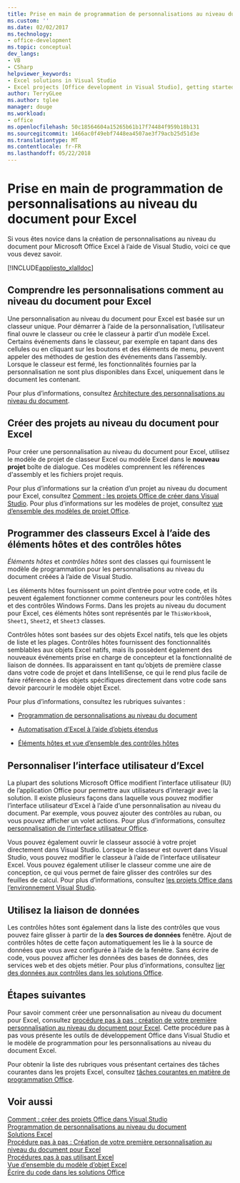 ```yaml
---
title: Prise en main de programmation de personnalisations au niveau du document pour Excel
ms.custom: ''
ms.date: 02/02/2017
ms.technology:
- office-development
ms.topic: conceptual
dev_langs:
- VB
- CSharp
helpviewer_keywords:
- Excel solutions in Visual Studio
- Excel projects [Office development in Visual Studio], getting started
author: TerryGLee
ms.author: tglee
manager: douge
ms.workload:
- office
ms.openlocfilehash: 50c18564604a15265b61b17f74484f959b18b131
ms.sourcegitcommit: 1466ac0f49ebf7448ea4507ae3f79acb25d51d3e
ms.translationtype: MT
ms.contentlocale: fr-FR
ms.lasthandoff: 05/22/2018
---
```

# <a name="get-started-programming-document-level-customizations-for-excel"></a>Prise en main de programmation de personnalisations au niveau du document pour Excel
  Si vous êtes novice dans la création de personnalisations au niveau du document pour Microsoft Office Excel à l’aide de Visual Studio, voici ce que vous devez savoir.  
  
 [!INCLUDE[appliesto_xlalldoc](../vsto/includes/appliesto-xlalldoc-md.md)]  
  
## <a name="understand-how-document-level-customizations-for-excel-work"></a>Comprendre les personnalisations comment au niveau du document pour Excel  
 Une personnalisation au niveau du document pour Excel est basée sur un classeur unique. Pour démarrer à l’aide de la personnalisation, l’utilisateur final ouvre le classeur ou crée le classeur à partir d’un modèle Excel. Certains événements dans le classeur, par exemple en tapant dans des cellules ou en cliquant sur les boutons et des éléments de menu, peuvent appeler des méthodes de gestion des événements dans l’assembly. Lorsque le classeur est fermé, les fonctionnalités fournies par la personnalisation ne sont plus disponibles dans Excel, uniquement dans le document les contenant.  
  
 Pour plus d’informations, consultez [Architecture des personnalisations au niveau du document](../vsto/architecture-of-document-level-customizations.md).  
  
## <a name="create-document-level-projects-for-excel"></a>Créer des projets au niveau du document pour Excel  
 Pour créer une personnalisation au niveau du document pour Excel, utilisez le modèle de projet de classeur Excel ou modèle Excel dans le **nouveau projet** boîte de dialogue. Ces modèles comprennent les références d'assembly et les fichiers projet requis.  
  
 Pour plus d’informations sur la création d’un projet au niveau du document pour Excel, consultez [Comment : les projets Office de créer dans Visual Studio](../vsto/how-to-create-office-projects-in-visual-studio.md). Pour plus d’informations sur les modèles de projet, consultez [vue d’ensemble des modèles de projet Office](../vsto/office-project-templates-overview.md).  
  
## <a name="program-excel-workbooks-by-using-host-items-and-host-controls"></a>Programmer des classeurs Excel à l’aide des éléments hôtes et des contrôles hôtes  
 *Éléments hôtes* et *contrôles hôtes* sont des classes qui fournissent le modèle de programmation pour les personnalisations au niveau du document créées à l’aide de Visual Studio.  
  
 Les éléments hôtes fournissent un point d’entrée pour votre code, et ils peuvent également fonctionner comme conteneurs pour les contrôles hôtes et des contrôles Windows Forms. Dans les projets au niveau du document pour Excel, ces éléments hôtes sont représentés par le `ThisWorkbook`, `Sheet1`, `Sheet2`, et `Sheet3` classes.  
  
 Contrôles hôtes sont basées sur des objets Excel natifs, tels que les objets de liste et les plages. Contrôles hôtes fournissent des fonctionnalités semblables aux objets Excel natifs, mais ils possèdent également des nouveaux événements prise en charge de concepteur et la fonctionnalité de liaison de données. Ils apparaissent en tant qu’objets de première classe dans votre code de projet et dans IntelliSense, ce qui le rend plus facile de faire référence à des objets spécifiques directement dans votre code sans devoir parcourir le modèle objet Excel.  
  
 Pour plus d’informations, consultez les rubriques suivantes :  
  
-   [Programmation de personnalisations au niveau du document](../vsto/programming-document-level-customizations.md)  
  
-   [Automatisation d’Excel à l’aide d’objets étendus](../vsto/automating-excel-by-using-extended-objects.md)  
  
-   [Éléments hôtes et vue d’ensemble des contrôles hôtes](../vsto/host-items-and-host-controls-overview.md)  
  
## <a name="customize-the-user-interface-of-excel"></a>Personnaliser l’interface utilisateur d’Excel  
 La plupart des solutions Microsoft Office modifient l’interface utilisateur (IU) de l’application Office pour permettre aux utilisateurs d’interagir avec la solution. Il existe plusieurs façons dans laquelle vous pouvez modifier l’interface utilisateur d’Excel à l’aide d’une personnalisation au niveau du document. Par exemple, vous pouvez ajouter des contrôles au ruban, ou vous pouvez afficher un volet actions. Pour plus d’informations, consultez [personnalisation de l’interface utilisateur Office](../vsto/office-ui-customization.md).  
  
 Vous pouvez également ouvrir le classeur associé à votre projet directement dans Visual Studio. Lorsque le classeur est ouvert dans Visual Studio, vous pouvez modifier le classeur à l’aide de l’interface utilisateur Excel. Vous pouvez également utiliser le classeur comme une aire de conception, ce qui vous permet de faire glisser des contrôles sur des feuilles de calcul. Pour plus d’informations, consultez [les projets Office dans l’environnement Visual Studio](../vsto/office-projects-in-the-visual-studio-environment.md).  
  
## <a name="use-data-binding"></a>Utilisez la liaison de données  
 Les contrôles hôtes sont également dans la liste des contrôles que vous pouvez faire glisser à partir de la **des Sources de données** fenêtre. Ajout de contrôles hôtes de cette façon automatiquement les lie à la source de données que vous avez configurée à l’aide de la fenêtre. Sans écrire de code, vous pouvez afficher les données des bases de données, des services web et des objets métier. Pour plus d’informations, consultez [lier des données aux contrôles dans les solutions Office](../vsto/binding-data-to-controls-in-office-solutions.md).  
  
## <a name="next-steps"></a>Étapes suivantes  
 Pour savoir comment créer une personnalisation au niveau du document pour Excel, consultez [procédure pas à pas : création de votre première personnalisation au niveau du document pour Excel](../vsto/walkthrough-creating-your-first-document-level-customization-for-excel.md). Cette procédure pas à pas vous présente les outils de développement Office dans Visual Studio et le modèle de programmation pour les personnalisations au niveau du document Excel.  
  
 Pour obtenir la liste des rubriques vous présentant certaines des tâches courantes dans les projets Excel, consultez [tâches courantes en matière de programmation Office](../vsto/common-tasks-in-office-programming.md).  
  
## <a name="see-also"></a>Voir aussi  
 [Comment : créer des projets Office dans Visual Studio](../vsto/how-to-create-office-projects-in-visual-studio.md)   
 [Programmation de personnalisations au niveau du document](../vsto/programming-document-level-customizations.md)   
 [Solutions Excel](../vsto/excel-solutions.md)   
 [Procédure pas à pas : Création de votre première personnalisation au niveau du document pour Excel](../vsto/walkthrough-creating-your-first-document-level-customization-for-excel.md)   
 [Procédures pas à pas utilisant Excel](../vsto/walkthroughs-using-excel.md)   
 [Vue d’ensemble du modèle d’objet Excel](../vsto/excel-object-model-overview.md)   
 [Écrire du code dans les solutions Office](../vsto/writing-code-in-office-solutions.md)  
  
  